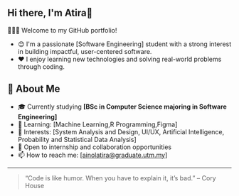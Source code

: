 ## Hi there, I'm Atira👋

👩🏻‍💻 Welcome to my GitHub portfolio!

- 😊 I'm a passionate [Software Engineering] student with a strong interest in building impactful, user-centered software. 
- ❤️ I enjoy learning new technologies and solving real-world problems through coding.


## 🚀 About Me

- 🎓 Currently studying **[BSc in Computer Science majoring in Software Engineering]**
- 🌱 Learning: [Machine Learning,R Programming,Figma]
- 🧠 Interests: [System Analysis and Design, UI/UX, Artificial Intelligence, Probability and Statistical Data Analysis]
- 💼 Open to internship and collaboration opportunities
- 📫 How to reach me: [ainolatira@graduate.utm.my]

---

> “Code is like humor. When you have to explain it, it’s bad.” – Cory House
